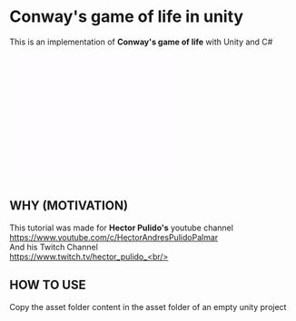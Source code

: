 # Conway's game of life in unity
This is an implementation of <b>Conway's game of life</b> with Unity and C#

![IMAGE ALT TEXT HERE](/Images/img.gif)

## WHY (MOTIVATION)
This tutorial was made for <b>Hector Pulido's</b> youtube channel <br/>
https://www.youtube.com/c/HectorAndresPulidoPalmar <br/>
And his Twitch Channel<br/>
https://www.twitch.tv/hector_pulido_<br/>

## HOW TO USE
Copy the asset folder content in the asset folder of an empty unity project 
